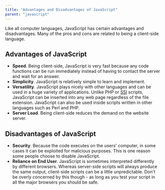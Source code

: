 ```yaml
---
title: "Advantages and Disadvantages of JavaScript"
parent: "javascript"
---
```


Like all computer languages, JavaScript has certain advantages and disadvantages. Many of the pros and cons are related to being a client-side language.

## Advantages of JavaScript

*   **Speed**. Being client-side, JavaScript is very fast because any code functions can be run immediately instead of having to contact the server and wait for an answer.
*   **Simplicity**. JavaScript is relatively simple to learn and implement.
*   **Versatility**. JavaScript plays nicely with other languages and can be used in a huge variety of applications. Unlike PHP or [SSI](https://en.wikipedia.org/wiki/Server_Side_Includes) scripts, JavaScript can be inserted into any web page regardless of the file extension. JavaScript can also be used inside scripts written in other languages such as Perl and PHP.
*   **Server Load**. Being client-side reduces the demand on the website server.

## Disadvantages of JavaScript

*   **Security**. Because the code executes on the users' computer, in some cases it can be exploited for malicious purposes. This is one reason some people choose to disable JavaScript.
*   **Reliance on End User**. JavaScript is sometimes interpreted differently by different browsers. Whereas server-side scripts will always produce the same output, client-side scripts can be a little unpredictable. Don't be overly concerned by this though - as long as you test your script in all the major browsers you should be safe.
